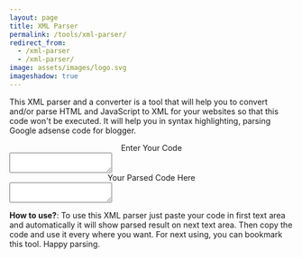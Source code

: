 ```yaml
---
layout: page
title: XML Parser
permalink: /tools/xml-parser/
redirect_from:
  - /xml-parser
  - /xml-parser/
image: assets/images/logo.svg
imageshadow: true
---
```


This XML parser and a converter is a tool that will help you to convert and/or parse HTML and JavaScript to XML for your websites so that this code won't be executed. It will help you in syntax highlighting, parsing Google adsense code for blogger.    
<div style="text-align: center;">Enter Your Code</div>
<textarea class="form-control" onchange="sysa_parsed(this)" onkeyup="sysa_parsed(this)"></textarea>
<div align="center">
</div>
<div style="text-align: center;">Your Parsed Code Here</div>
<textarea class="form-control" id="dst" onclick="this.select()" onfocus="this.select()" readonly="readonly"></textarea>

**How to use?**: To use this XML parser just paste your code in first text area and automatically it will show parsed result on next text area. Then copy the code and use it every where you want. For next using, you can bookmark this tool. Happy parsing.  

<style type="text/css">
    height: 16em;
    width: 100%;}
</style>
<script type="text/javascript">// <![CDATA[
function $(id){ return document.getElementById(id) } var char2entity = { "'" : '&#39;', '"' : '&quot;',  '<' : '&lt;', '>' : '&gt;',  '&#038;' : '&amp;'}; function encode_entities(str) {   var rv = '';  for (var i = 0; i < str.length; i++) {    var ch = str.charAt(i);    rv += char2entity[ch] || ch;  }   return rv;} function sysa_parsed(e){  $('dst').value = encode_entities(e.value)}
// ]]&gt;</script>
